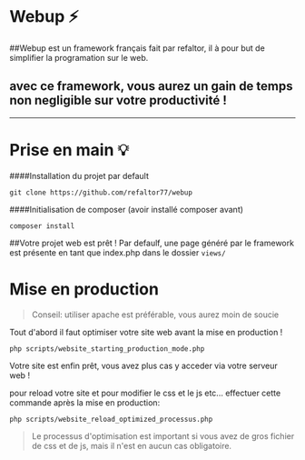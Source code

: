# Webup ⚡
##Webup est un framework français fait par refaltor, il à pour but de simplifier la programation sur le web.
## avec ce framework, vous aurez un gain de temps non negligible sur votre productivité !

---
# Prise en main 💡
####Installation du projet par default
````CMD
git clone https://github.com/refaltor77/webup
````
####Initialisation de composer (avoir installé composer avant)
````CMD
composer install
````

##Votre projet web est prêt !
Par defaulf, une page généré par le framework est présente en tant que index.php dans le dossier ``views/``

# Mise en production
> Conseil: utiliser apache est préférable, vous aurez moin de soucie

Tout d'abord il faut optimiser votre site web avant la mise en production !
````CMD
php scripts/website_starting_production_mode.php
````

Votre site est enfin prêt, vous avez plus cas y acceder via votre serveur web !

pour reload votre site et pour modifier le css et le js etc... effectuer cette commande après la mise en production:
````CMD
php scripts/website_reload_optimized_processus.php
````
> Le processus d'optimisation est important si vous avez de gros fichier de css et de js, mais il n'est en aucun cas obligatoire.